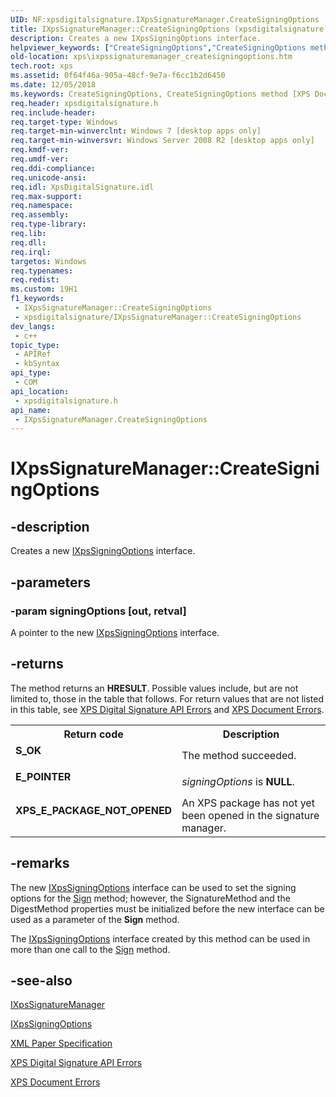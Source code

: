 ```yaml
---
UID: NF:xpsdigitalsignature.IXpsSignatureManager.CreateSigningOptions
title: IXpsSignatureManager::CreateSigningOptions (xpsdigitalsignature.h)
description: Creates a new IXpsSigningOptions interface.
helpviewer_keywords: ["CreateSigningOptions","CreateSigningOptions method [XPS Documents and Packaging]","CreateSigningOptions method [XPS Documents and Packaging]","IXpsSignatureManager interface","IXpsSignatureManager interface [XPS Documents and Packaging]","CreateSigningOptions method","IXpsSignatureManager.CreateSigningOptions","IXpsSignatureManager::CreateSigningOptions","xps.ixpssignaturemanager_createsigningoptions","xpsdigitalsignature/IXpsSignatureManager::CreateSigningOptions"]
old-location: xps\ixpssignaturemanager_createsigningoptions.htm
tech.root: xps
ms.assetid: 0f64f46a-905a-48cf-9e7a-f6cc1b2d6450
ms.date: 12/05/2018
ms.keywords: CreateSigningOptions, CreateSigningOptions method [XPS Documents and Packaging], CreateSigningOptions method [XPS Documents and Packaging],IXpsSignatureManager interface, IXpsSignatureManager interface [XPS Documents and Packaging],CreateSigningOptions method, IXpsSignatureManager.CreateSigningOptions, IXpsSignatureManager::CreateSigningOptions, xps.ixpssignaturemanager_createsigningoptions, xpsdigitalsignature/IXpsSignatureManager::CreateSigningOptions
req.header: xpsdigitalsignature.h
req.include-header: 
req.target-type: Windows
req.target-min-winverclnt: Windows 7 [desktop apps only]
req.target-min-winversvr: Windows Server 2008 R2 [desktop apps only]
req.kmdf-ver: 
req.umdf-ver: 
req.ddi-compliance: 
req.unicode-ansi: 
req.idl: XpsDigitalSignature.idl
req.max-support: 
req.namespace: 
req.assembly: 
req.type-library: 
req.lib: 
req.dll: 
req.irql: 
targetos: Windows
req.typenames: 
req.redist: 
ms.custom: 19H1
f1_keywords:
 - IXpsSignatureManager::CreateSigningOptions
 - xpsdigitalsignature/IXpsSignatureManager::CreateSigningOptions
dev_langs:
 - c++
topic_type:
 - APIRef
 - kbSyntax
api_type:
 - COM
api_location:
 - xpsdigitalsignature.h
api_name:
 - IXpsSignatureManager.CreateSigningOptions
---
```


# IXpsSignatureManager::CreateSigningOptions


## -description

Creates a new  <a href="/windows/desktop/api/xpsdigitalsignature/nn-xpsdigitalsignature-ixpssigningoptions">IXpsSigningOptions</a> interface.

## -parameters

### -param signingOptions [out, retval]

A pointer to the new <a href="/windows/desktop/api/xpsdigitalsignature/nn-xpsdigitalsignature-ixpssigningoptions">IXpsSigningOptions</a> interface.

## -returns

The method returns an <b>HRESULT</b>. Possible values include, but are not limited to, those in the table that follows. For return values that are not listed in this table, see <a href="/previous-versions/windows/desktop/dd372949(v=vs.85)">XPS Digital Signature API Errors</a> and  <a href="/previous-versions/windows/desktop/dd372955(v=vs.85)">XPS Document Errors</a>.

<table>
<tr>
<th>Return code</th>
<th>Description</th>
</tr>
<tr>
<td width="40%">
<dl>
<dt><b>S_OK</b></dt>
</dl>
</td>
<td width="60%">
The method succeeded.

</td>
</tr>
<tr>
<td width="40%">
<dl>
<dt><b>E_POINTER</b></dt>
</dl>
</td>
<td width="60%">
<i>signingOptions</i> is <b>NULL</b>.

</td>
</tr>
<tr>
<td width="40%">
<dl>
<dt><b>XPS_E_PACKAGE_NOT_OPENED</b></dt>
</dl>
</td>
<td width="60%">
An XPS package has not yet been opened in the signature manager.

</td>
</tr>
</table>

## -remarks

The new  <a href="/windows/desktop/api/xpsdigitalsignature/nn-xpsdigitalsignature-ixpssigningoptions">IXpsSigningOptions</a> interface can be used to set the signing options for the <a href="/windows/desktop/api/xpsdigitalsignature/nf-xpsdigitalsignature-ixpssignaturemanager-sign">Sign</a> method; however, the SignatureMethod and the DigestMethod  properties must be initialized before the new interface  can be used as a parameter of the <b>Sign</b> method.

The <a href="/windows/desktop/api/xpsdigitalsignature/nn-xpsdigitalsignature-ixpssigningoptions">IXpsSigningOptions</a> interface created by this method can be used in more than one call to the <a href="/windows/desktop/api/xpsdigitalsignature/nf-xpsdigitalsignature-ixpssignaturemanager-sign">Sign</a> method.

## -see-also

<a href="/windows/desktop/api/xpsdigitalsignature/nn-xpsdigitalsignature-ixpssignaturemanager">IXpsSignatureManager</a>



<a href="/windows/desktop/api/xpsdigitalsignature/nn-xpsdigitalsignature-ixpssigningoptions">IXpsSigningOptions</a>



<a href="https://en.wikipedia.org/wiki/Open_XML_Paper_Specification">XML Paper Specification</a>



<a href="/previous-versions/windows/desktop/dd372949(v=vs.85)">XPS Digital Signature API Errors</a>



<a href="/previous-versions/windows/desktop/dd372955(v=vs.85)">XPS Document Errors</a>